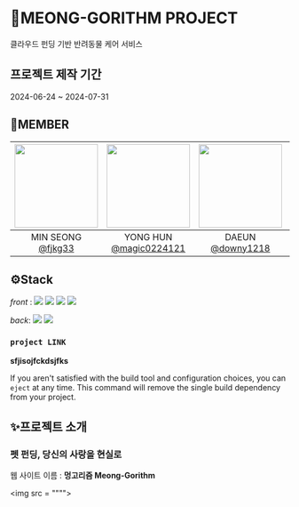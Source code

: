 # 🐶MEONG-GORITHM PROJECT

클라우드 펀딩 기반 반려동물 케어 서비스

## 프로젝트 제작 기간

2024-06-24 ~ 2024-07-31

## 👥MEMBER

|<img src="https://avatars.githubusercontent.com/u/131382518?v=4" width="150" height="150"/>|<img src="https://avatars.githubusercontent.com/u/165760077?v=4" width="150" height="150"/>|<img src="https://avatars.githubusercontent.com/u/165759863?v=4" width="150" height="150"/>|<img src="https://avatars.githubusercontent.com/u/166906722?v=4" width="150" height="150"/>|<img src="https://avatars.githubusercontent.com/u/162481265?v=4" width="150" height="150"/>|<img src="https://avatars.githubusercontent.com/u/165760131?v=4" width="150" height="150"/>|
|:-:|:-:|:-:|:-:|:-:|:-:|
|MIN SEONG<br/>[@fjkg33](https://github.com/fjkg33)|YONG HUN<br/>[@magic0224121](https://github.com/magic0224121)|DAEUN<br/>[@downy1218](https://github.com/downy1218)|BEE KYEONG<br/>[@simqlrud](https://github.com/simqlrud)|DAEHO<br/>[@DaeHo-1029](https://github.com/DaeHo-1029)|JAEMIN<br/>[@xxseoxx](https://github.com/xxseoxx)|


## ⚙️Stack

_front_ : <img src="https://img.shields.io/badge/html5-E34F26?style=flat&logo=html5&logoColor=white"/>  <img src="https://img.shields.io/badge/CSS-1572B6?style=flat&logo=CSS3&logoColor=white"/>  <img src="https://img.shields.io/badge/javascript-F7DF1E?style=flat&logo=javascript&logoColor=white"/> <img src="https://img.shields.io/badge/react-61DAFB?style=flat&logo=react&logoColor=white"/> 

_back_:  <img src="https://img.shields.io/badge/nodedotjs-5FA04E?style=flat&logo=nodedotjs&logoColor=white"/> <img src="https://img.shields.io/badge/mysql-4479A1?style=flat&logo=mysql&logoColor=white"/>

### `project LINK`

**sfjisojfckdsjfks**

If you aren't satisfied with the build tool and configuration choices, you can `eject` at any time. This command will remove the single build dependency from your project.



## ✨프로젝트 소개

### **펫 펀딩, 당신의 사랑을 현실로**


웹 사이트 이름 :  **멍고리즘 Meong-Gorithm**

<img src = """">




